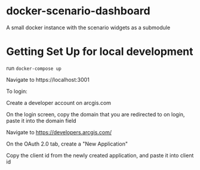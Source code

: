 # docker-scenario-dashboard
A small docker instance with the scenario widgets as a submodule

# Getting Set Up for local development

run `docker-compose up`

Navigate to https://localhost:3001

To login:

Create a developer account on arcgis.com

On the login screen, copy the domain that you are redirected to on login, paste it into the domain field

Navigate to https://developers.arcgis.com/

On the OAuth 2.0 tab, create a "New Application"

Copy the client id from the newly created application, and paste it into client id

